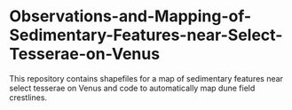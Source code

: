 # Observations-and-Mapping-of-Sedimentary-Features-near-Select-Tesserae-on-Venus
This repository contains shapefiles for a map of sedimentary features near select tesserae on Venus and code to automatically map dune field crestlines.
